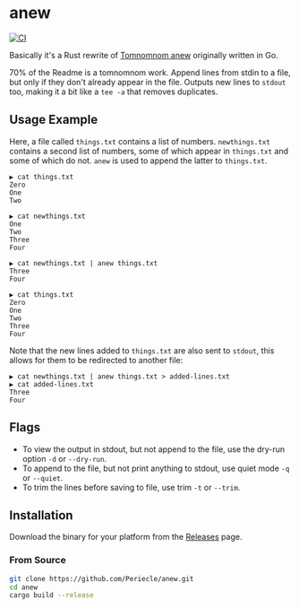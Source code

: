 # anew
[![CI](https://github.com/Periecle/anew/actions/workflows/ci.yml/badge.svg)](https://github.com/anew/unique_lines/actions/workflows/ci.yml)

Basically it's a Rust rewrite of [Tomnomnom anew](https://github.com/tomnomnom/anew) originally written in Go.

70% of the Readme is a tomnomnom work.
Append lines from stdin to a file, but only if they don't already appear in the file.
Outputs new lines to `stdout` too, making it a bit like a `tee -a` that removes duplicates.

## Usage Example

Here, a file called `things.txt` contains a list of numbers. `newthings.txt` contains a second
list of numbers, some of which appear in `things.txt` and some of which do not. `anew` is used
to append the latter to `things.txt`.


```
▶ cat things.txt
Zero
One
Two

▶ cat newthings.txt
One
Two
Three
Four

▶ cat newthings.txt | anew things.txt
Three
Four

▶ cat things.txt
Zero
One
Two
Three
Four

```

Note that the new lines added to `things.txt` are also sent to `stdout`, this allows for them to
be redirected to another file:

```
▶ cat newthings.txt | anew things.txt > added-lines.txt
▶ cat added-lines.txt
Three
Four
```

## Flags

- To view the output in stdout, but not append to the file, use the dry-run option `-d` or `--dry-run`.
- To append to the file, but not print anything to stdout, use quiet mode `-q` or `--quiet`.
- To trim the lines before saving to file, use trim `-t` or `--trim`.

## Installation

Download the binary for your platform from the [Releases](https://github.com/Periecle/anew/releases) page.

### From Source

```bash
git clone https://github.com/Periecle/anew.git
cd anew
cargo build --release